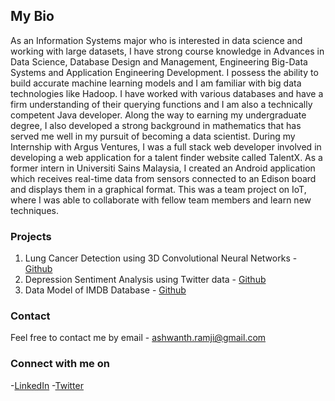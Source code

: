 ## My Bio

As an Information Systems major who is interested in data science and working with large datasets, I have strong course knowledge in Advances in Data Science, Database Design and Management, Engineering Big-Data Systems and Application Engineering Development. I possess the ability to build accurate machine learning models and I am familiar with big data technologies like Hadoop. I have worked with various databases and have a firm understanding of their querying functions and I am also a technically competent Java developer.  Along the way to earning my undergraduate degree, I also developed a strong background in mathematics that has served me well in my pursuit of becoming a data scientist. During my Internship with Argus Ventures, I was a full stack web developer involved in developing a web application for a talent finder website called TalentX. As a former intern in Universiti Sains Malaysia, I created an Android application which receives real-time data from sensors connected to an Edison board and displays them in a graphical format. This was a team project on IoT, where I was able to collaborate with fellow team members and learn new techniques. 

### Projects

1. Lung Cancer Detection using 3D Convolutional Neural Networks - [Github](https://github.com/AshwanthRamji/Lung-Cancer-Detection-Using-3D-Convolutional-Neural-Networks)
2. Depression Sentiment Analysis using Twitter data - [Github](https://github.com/AshwanthRamji/Depression-Sentiment-Analysis-with-Twitter-Data)
3. Data Model of IMDB Database - [Github](https://github.com/AshwanthRamji/Data-Model-of-IMDB-Database)

### Contact

Feel free to contact me by 
email - ashwanth.ramji@gmail.com

### Connect with me on
-[LinkedIn]( www.linkedin.com/in/ashwanth-ramji)
-[Twitter](https://twitter.com/AshwanthRamji?lang=en)

